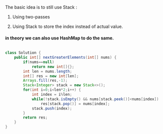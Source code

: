 
The basic idea is to still use Stack :

1. Using two-passes

2. Using Stack to store the index instead of actual value.
#### in theory we can also use HashMap to do the same.

```Java

class Solution {
    public int[] nextGreaterElements(int[] nums) {
        if(nums==null)
            return new int[]{};
        int len = nums.length;
        int[] res = new int[len];
        Arrays.fill(res,-1);
        Stack<Integer> stack = new Stack<>();
        for(int i=0;i<len*2;i++) {
            int index = i%len;
            while(!stack.isEmpty() && nums[stack.peek()]<nums[index])
                res[stack.pop()] = nums[index];
            stack.push(index);
        }
        return res;
    }
}

```